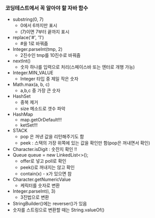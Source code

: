 ### 코딩테스트에서 꼭 알아야 할 자바 함수
* substring(0, 7)
  * 0에서 6까지만 표시
  * (7)이면 7부터 끝까지 표시
* replace('#', '1')
  * #을 1로 바꿔줌
* Integer.parseInt(tmp, 2) 
  * 2진수인 tmp를 10진수로 바꿔줌
* nextInt() 
  * 숫자 하나를 입력으로 처리(스페이스바 또는 엔터로 개행 가능)
* Integer.MIN_VALUE 
  * Integer 타입 중 제일 작은 숫자
* Math.max(a, b, c)
  * a,b,c 중 가장 큰 숫자
* HashSet 
  * 중복 제거
  * size 메소드로 갯수 파악
* HashMap
  * map.getOrDefault!!!
  * ketSet!!!
* STACK 
  * pop 은 꺼낸 값을 리턴해주기도 함
  * peek : 스택의 가장 위쪽에 있는 값을 확인만 함(pop은 꺼내면서 확인)
* Character.isDigit : 숫잔지 확인 !!
* Queue queue = new LinkedList<>();
  * offer로 넣고 poll로 확인
  * peek()로 꺼내지는 않고 확인
  * contain(x) - x가 있으면 참
* Character.getNumericValue 
  * 케릭터를 숫자로 변환
* Integer.parseInt(i, 3)
  * 3진법으로 변환
* StringBuilder()에는 reverser()가 있음
* 숫자를 스트링으로 변환할 때는 String.valueOf()